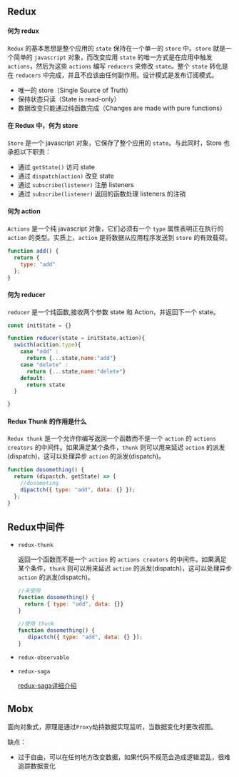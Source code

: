 ## Redux

#### 何为 redux

`Redux` 的基本思想是整个应用的 `state` 保持在一个单一的 `store` 中。`store` 就是一个简单的 `javascript` 对象，而改变应用 `state` 的唯一方式是在应用中触发 `actions`，然后为这些 `actions` 编写 `reducers` 来修改 `state`。整个 `state` 转化是在 `reducers` 中完成，并且不应该由任何副作用。设计模式是发布订阅模式。

- 唯一的 store（Single Source of Truth）
- 保持状态只读（State is read-only）
- 数据改变只能通过纯函数完成（Changes are made with pure functions）

#### 在 Redux 中，何为 store

`Store` 是一个 javascript 对象，它保存了整个应用的 `state`。与此同时，Store 也承担以下职责：

- 通过 `getState()` 访问 state
- 通过 `dispatch(action)` 改变 state
- 通过 `subscribe(listener)` 注册 listeners
- 通过 `subscribe(listener)` 返回的函数处理 listeners 的注销

#### 何为 action

`Actions` 是一个纯 javascript 对象，它们必须有一个 `type` 属性表明正在执行的 `action` 的类型。实质上，`action` 是将数据从应用程序发送到 `store` 的有效载荷。

```js
function add() {
  return {
    type: "add"
  };
}
```

#### 何为 reducer

`reducer` 是一个纯函数,接收两个参数 state 和 Action，并返回下一个 state。

```js
const initState = {}

function reducer(state = initState,action){
  swicth(acition.type){
    case "add" :
      return {...state,name:"add"}
    case "delete" :
      return {...state,name:"delete"}
    default:
      return state
  }

}
```

#### Redux Thunk 的作用是什么

`Redux thunk` 是一个允许你编写返回一个函数而不是一个 `action` 的 `actions creators` 的中间件。如果满足某个条件，`thunk` 则可以用来延迟 `action` 的派发(dispatch)，这可以处理异步 `action` 的派发(dispatch)。

```js
function dosomething() {
  return (dipactch, getState) => {
    //dosometing
    dipactch({ type: "add", data: {} });
  };
}
```



## Redux中间件

* `redux-thunk`

  返回一个函数而不是一个 `action` 的 `actions creators` 的中间件。如果满足某个条件，`thunk` 则可以用来延迟 `action` 的派发(dispatch)，这可以处理异步 `action` 的派发(dispatch)。

  ```js
  //未使用
  function dosomething() {
    return { type: "add", data: {}}
  }
  
  //使用 thunk
  function dosomething() {
     dipactch({ type: "add", data: {} });
  }
  ```

* `redux-observable`

* `redux-saga`

  [redux-saga详细介绍](./redux-saga.md)

## Mobx

面向对象式，原理是通过`Proxy`劫持数据实现监听，当数据变化时更改视图。

缺点：

- 过于自由，可以在任何地方改变数据，如果代码不规范会造成逻辑混乱，很难追踪数据变化
